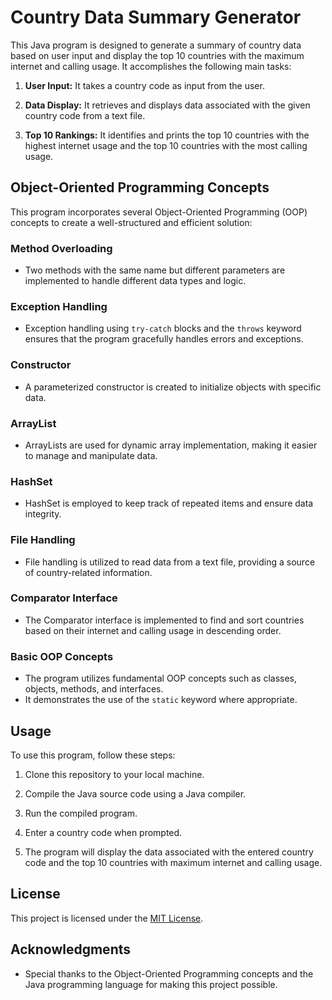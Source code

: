 # Country Data Summary Generator

This Java program is designed to generate a summary of country data based on user input and display the top 10 countries with the maximum internet and calling usage. It accomplishes the following main tasks:

1. **User Input:** It takes a country code as input from the user.

2. **Data Display:** It retrieves and displays data associated with the given country code from a text file.

3. **Top 10 Rankings:** It identifies and prints the top 10 countries with the highest internet usage and the top 10 countries with the most calling usage.

## Object-Oriented Programming Concepts

This program incorporates several Object-Oriented Programming (OOP) concepts to create a well-structured and efficient solution:

### Method Overloading

- Two methods with the same name but different parameters are implemented to handle different data types and logic.

### Exception Handling

- Exception handling using `try-catch` blocks and the `throws` keyword ensures that the program gracefully handles errors and exceptions.

### Constructor

- A parameterized constructor is created to initialize objects with specific data.

### ArrayList

- ArrayLists are used for dynamic array implementation, making it easier to manage and manipulate data.

### HashSet

- HashSet is employed to keep track of repeated items and ensure data integrity.

### File Handling

- File handling is utilized to read data from a text file, providing a source of country-related information.

### Comparator Interface

- The Comparator interface is implemented to find and sort countries based on their internet and calling usage in descending order.

### Basic OOP Concepts

- The program utilizes fundamental OOP concepts such as classes, objects, methods, and interfaces.
- It demonstrates the use of the `static` keyword where appropriate.

## Usage

To use this program, follow these steps:

1. Clone this repository to your local machine.

2. Compile the Java source code using a Java compiler.

3. Run the compiled program.

4. Enter a country code when prompted.

5. The program will display the data associated with the entered country code and the top 10 countries with maximum internet and calling usage.

## License

This project is licensed under the [MIT License](LICENSE).

## Acknowledgments

- Special thanks to the Object-Oriented Programming concepts and the Java programming language for making this project possible.
